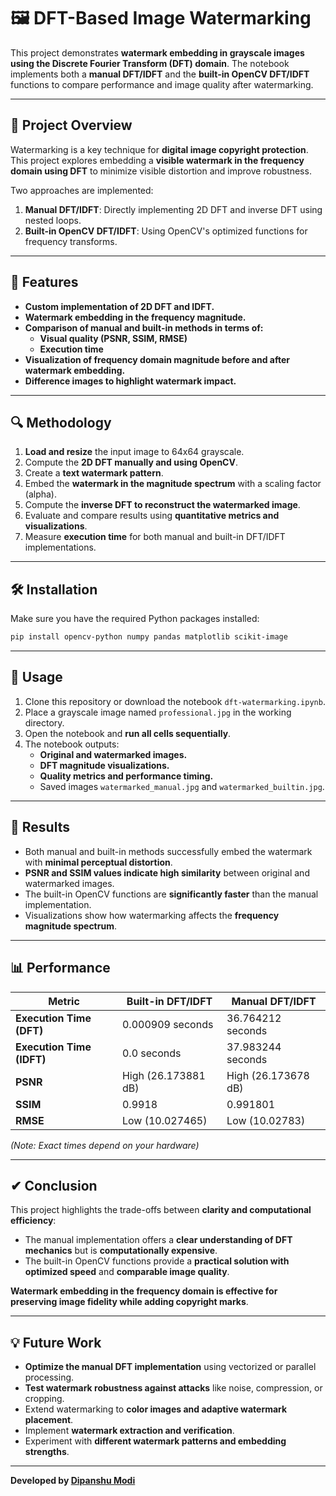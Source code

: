 # 🖼️ **DFT-Based Image Watermarking**

This project demonstrates **watermark embedding in grayscale images using the Discrete Fourier Transform (DFT) domain**. The notebook implements both a **manual DFT/IDFT** and the **built-in OpenCV DFT/IDFT** functions to compare performance and image quality after watermarking.

---

## 🚀 **Project Overview**

Watermarking is a key technique for **digital image copyright protection**. This project explores embedding a **visible watermark in the frequency domain using DFT** to minimize visible distortion and improve robustness.

Two approaches are implemented:

1. **Manual DFT/IDFT**: Directly implementing 2D DFT and inverse DFT using nested loops.
2. **Built-in OpenCV DFT/IDFT**: Using OpenCV's optimized functions for frequency transforms.

---

## 🧠 **Features**

- **Custom implementation of 2D DFT and IDFT.**
- **Watermark embedding in the frequency magnitude.**
- **Comparison of manual and built-in methods in terms of:**
  - **Visual quality (PSNR, SSIM, RMSE)**
  - **Execution time**
- **Visualization of frequency domain magnitude before and after watermark embedding.**
- **Difference images to highlight watermark impact.**

---

## 🔍 **Methodology**

1. **Load and resize** the input image to 64x64 grayscale.
2. Compute the **2D DFT manually and using OpenCV**.
3. Create a **text watermark pattern**.
4. Embed the **watermark in the magnitude spectrum** with a scaling factor (alpha).
5. Compute the **inverse DFT to reconstruct the watermarked image**.
6. Evaluate and compare results using **quantitative metrics and visualizations**.
7. Measure **execution time** for both manual and built-in DFT/IDFT implementations.

---

## 🛠 **Installation**

Make sure you have the required Python packages installed:

```bash
pip install opencv-python numpy pandas matplotlib scikit-image
```

---

## 📌 Usage

1. Clone this repository or download the notebook `dft-watermarking.ipynb`.
2. Place a grayscale image named `professional.jpg` in the working directory.
3. Open the notebook and **run all cells sequentially**.
4. The notebook outputs:
    - **Original and watermarked images.**
    - **DFT magnitude visualizations.**
    - **Quality metrics and performance timing.**
    - Saved images `watermarked_manual.jpg` and `watermarked_builtin.jpg`.

---

## 🎯 Results

- Both manual and built-in methods successfully embed the watermark with **minimal perceptual distortion**.
- **PSNR and SSIM values indicate high similarity** between original and watermarked images.
- The built-in OpenCV functions are **significantly faster** than the manual implementation.
- Visualizations show how watermarking affects the **frequency magnitude spectrum**.

---

## 📊 Performance

| **Metric**                | **Built-in DFT/IDFT** | **Manual DFT/IDFT** |
|-----------------------|-------------------|-----------------|
| **Execution Time (DFT)**   | 0.000909 seconds     | 36.764212 seconds        |
| **Execution Time (IDFT)**  | 0.0 seconds     | 37.983244 seconds        |
| **PSNR**                  | High (26.173881 dB)     | High (26.173678 dB)   |
| **SSIM**                | 0.9918             | 0.991801           |
| **RMSE**                | Low (10.027465)    | Low (10.02783)     |

*(Note: Exact times depend on your hardware)*

---

## ✔ **Conclusion**

This project highlights the trade-offs between **clarity and computational efficiency**:

- The manual implementation offers a **clear understanding of DFT mechanics** but is **computationally expensive**.
- The built-in OpenCV functions provide a **practical solution with optimized speed** and **comparable image quality**.

**Watermark embedding in the frequency domain is effective for preserving image fidelity while adding copyright marks**.

---

## 💡 **Future Work**

- **Optimize the manual DFT implementation** using vectorized or parallel processing.
- **Test watermark robustness against attacks** like noise, compression, or cropping.
- Extend watermarking to **color images and adaptive watermark placement**.
- Implement **watermark extraction and verification**.
- Experiment with **different watermark patterns and embedding strengths**.

---

**Developed by [Dipanshu Modi](https://github.com/dipanshumodi31)**
